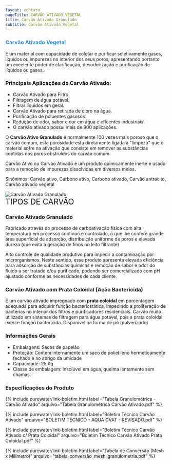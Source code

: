 ```yaml
---
layout: contato
pageTitle: CARVÃO ATIVADO VEGETAL  
title: Carvão Ativado Granulado
subtitle: Carvão Ativado Vegetal
---
```


### <font color="#1E90FF">Carvão Ativado Vegetal</font>

É um material com capacidade de coletar e purificar seletivamente gases, líquidos ou impurezas no interior dos seus poros, apresentando portanto um excelente poder de clarificação, desodorização e purificação de líquidos ou gases.

### Principais Aplicações do Carvão Ativado:

- Carvão Ativado para Filtro.
- Filtragem de água potável.
- Filtrar líquidos em geral.
- Carvão Ativado para retirada de cloro na água.
- Purificação de poluentes gasosos.
- Redução de odor, sabor e cor em água e efluentes industriais.
- O carvão ativado possuí mais de 900 aplicações.

O **Carvão Ativo Granulado** é normalmente 100 vezes mais poroso que o carvão comum, esta porosidade esta diretamente ligada à "limpeza" que o material sofre na ativação que consiste em remover as substâncias contidas nos poros obstruídos do carvão comum. 

Carvão Ativo ou Carvão Ativado é um produto quimicamente inerte e usado para a remoção de impurezas dissolvidas em diversos meios.

Sinônimos: Carvão ativo, Carbono ativo, Carbono ativado, Carvão antracito, Carvão ativado vegetal

<img class="img-responsive pull-right" style="max-width: 50%;" src="../../website/images/Carvão ativado granulado.jpg" alt="Carvão Ativado Granulado">
<br />
<font size="05">TIPOS DE CARVÃO</font>

### Carvão Ativado Granulado 
Fabricado através do processo de carboativação física com alta temperatura em processo contínuo e controlado, o que lhe confere grande área superficial de adsorção, distribuição uniforme de poros e elevada dureza (que evita a geração de finos no leito filtrante)

Alto controle de qualidade produtivo para impedir a contaminação por microrganismos. Neste sentido, esse produto apresenta elevada eficiência para adsorção de substâncias químicas e remoção de sabor e odor do fluido a ser tratado e/ou purificado, podendo ser comercializado com pH ajustado conforme as necessidades de cada cliente.


### Carvão Ativado com Prata Coloidal (Ação Bactericida)
É um carvão ativado impregnado com **prata coloidal** em porcentagem adequada para adquirir função bacteriostática, impedindo a proliferação de bactérias no interior dos filtros e purificadores residenciais.
Carvão muito utilizado em sistemas de filtragem para água potável, pois a prata coloidal exerce função bactericida.
Disponivel na forma de pó (pulverizado)

### Informações Gerais

+ Embalagens: Sacos de papelão
+ Proteção: Contem internamente um saco de polietileno hermeticamente fechado e ao abrigo da umidade
+ Capacidade: 25 Kg 
+ Classe de embalagem: Insolúvel em água, queima lentamente sem  chamas.

### Especificações do Produto

{% include purewater/link-boletim.html 
   label="Tabela Granulométrica - Carvão Ativado" 
   arquivo="Tabela Granulométrica Carvão Ativado.pdf" %}

{% include purewater/link-boletim.html 
   label="Boletim Técnico Carvão Ativado" 
   arquivo="BOLETIM TÉCNICO - AQUA CVAT - REVISADO.pdf" %}

{% include purewater/link-boletim.html 
   label="Boletim Técnico Carvão Ativado c/ Prata Coloidal" 
   arquivo="Boletim Técnico Carvão Ativado Prata Coloidal.pdf" %}

{% include purewater/link-boletim.html 
   label="Tabela de Conversão (Mesh x Milimetro)" 
   arquivo="tabela_conversão_mesh_granulometria.pdf" %}


